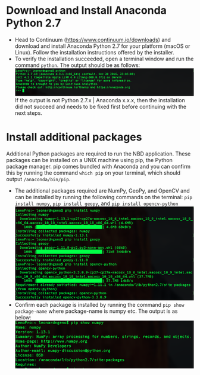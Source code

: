 # Download and Install Anaconda Python 2.7
- Head to Continuum (https://www.continuum.io/downloads) and download and install Anaconda Python 2.7 for your platform (macOS or Linux). Follow the installation instructions offered by the installer.
- To verify the installation succeeded, open a terminal window and run the command ```python```. The output should be as follows:
![Anaconda 2.7](images/anaconda-2-7.png?raw=true)
If the output is not Python 2.7.x | Anaconda x.x.x, then the installation did not succeed and needs to be fixed first before continuing with the next steps.
# Install additional packages
Additional Python packages are required to run the NBD application. These packages can be installed on a UNIX machine using pip, the Python package manager. pip comes bundled with Anaconda and you can confirm this by running the command ```which pip``` on your terminal, which should output ```/anaconda/bin/pip```. 
- The additional packages required are NumPy, GeoPy, and OpenCV and can be installed by running the following commands on the terminal: ```pip install numpy```, ```pip install geopy```, and ```pip install opencv-python```
![Additional Packages](images/additional-packages.png?raw=true)
- Confirm each package is installed by running the command ```pip show package-name``` where package-name is numpy etc. The output is as below:
![NumPy](images/numpy.png?raw=true)